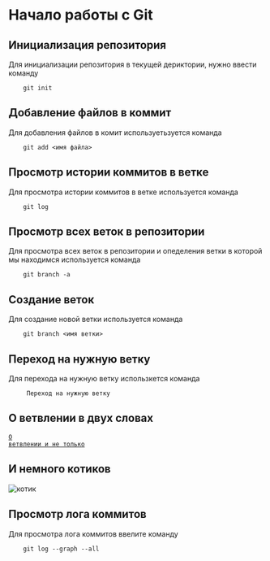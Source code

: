 # Начало работы с Git 

## Инициализация репозитория
Для инициализации репозитория в текущей дериктории, нужно ввести команду
```
    git init
```
## Добавление файлов в коммит
Для добавления файлов в комит используетьзуется команда 
```
    git add <имя файла>
```
## Просмотр истории коммитов в ветке
Для просмотра истории коммитов в ветке используется команда 
```
    git log
```
## Просмотр всех веток в репозитории
Для просмотра всех веток в репозитории и опеделения ветки в которой мы находимся используется команда 
```
    git branch -a
```
## Создание веток
Для создание новой ветки используется команда 
```
    git branch <имя ветки>
```
## Переход на нужную ветку
Для перехода на нужную ветку использкется команда 
```
     Переход на нужную ветку
```
## О ветвлении в двух словах
<code>[О ветвлении и не только](https://git-scm.com/book/ru/v2/%D0%92%D0%B5%D1%82%D0%B2%D0%BB%D0%B5%D0%BD%D0%B8%D0%B5-%D0%B2-Git-%D0%9E-%D0%B2%D0%B5%D1%82%D0%B2%D0%BB%D0%B5%D0%BD%D0%B8%D0%B8-%D0%B2-%D0%B4%D0%B2%D1%83%D1%85-%D1%81%D0%BB%D0%BE%D0%B2%D0%B0%D1%85)
</code>


## И немного котиков
![котик](https://kartinkin.net/uploads/posts/2022-03/1646793846_48-kartinkin-net-p-milii-kotik-kartinki-52.jpg)

## Просмотр лога коммитов
Для просмотра лога коммитов ввелите команду
```
    git log --graph --all
```